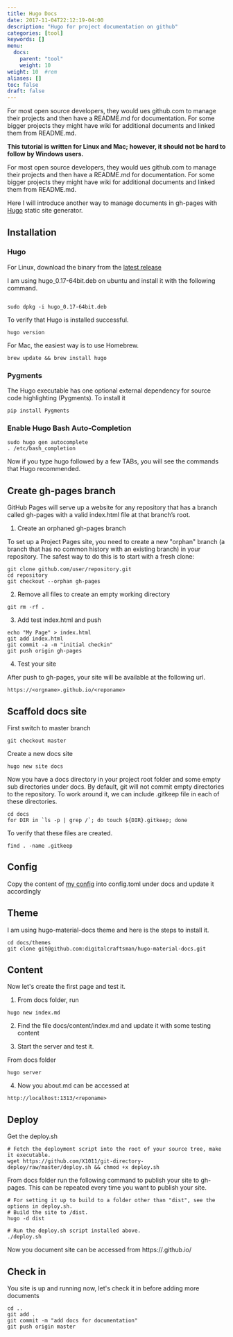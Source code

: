 ```yaml
---
title: Hugo Docs
date: 2017-11-04T22:12:19-04:00
description: "Hugo for project documentation on github"
categories: [tool]
keywords: []
menu:
  docs:
    parent: "tool"
    weight: 10
weight: 10	#rem
aliases: []
toc: false
draft: false
---
```


For most open source developers, they would ues github.com to manage their projects and 
then have a README.md for documentation. For some bigger projects they might have wiki 
for additional documents and linked them from README.md.

**This tutorial is written for Linux and Mac; however, it should not be hard to follow by Windows users.**

For most open source developers, they would ues github.com to manage their projects and 
then have a README.md for documentation. For some bigger projects they might have wiki 
for additional documents and linked them from README.md.

Here I will introduce another way to manage documents in gh-pages with [Hugo](https://gohugo.io/) 
static site generator.

## Installation

### Hugo

For Linux, download the binary from the [latest release](https://github.com/spf13/hugo/releases)

I am using hugo_0.17-64bit.deb on ubuntu and install it with the following command.


```

sudo dpkg -i hugo_0.17-64bit.deb
```

To verify that Hugo is installed successful.

```
hugo version
```

For Mac, the easiest way is to use Homebrew.

```
brew update && brew install hugo
```


### Pygments

The Hugo executable has one optional external dependency for source code highlighting (Pygments). 
To install it

```
pip install Pygments
```

### Enable Hugo Bash Auto-Completion

```
sudo hugo gen autocomplete
. /etc/bash_completion
```

Now if you type hugo followed by a few TABs, you will see the commands that Hugo recommended.

## Create gh-pages branch

GitHub Pages will serve up a website for any repository that has a branch called gh-pages 
with a valid index.html file at that branch’s root.

1. Create an orphaned gh-pages branch

To set up a Project Pages site, you need to create a new "orphan" branch (a branch that 
has no common history with an existing branch) in your repository. The safest way to do 
this is to start with a fresh clone:

```
git clone github.com/user/repository.git
cd repository
git checkout --orphan gh-pages
```

2. Remove all files to create an empty working directory

```
git rm -rf .

```

3. Add test index.html and push

```
echo "My Page" > index.html
git add index.html
git commit -a -m "initial checkin"
git push origin gh-pages
```

4. Test your site

After push to gh-pages, your site will be available at the following url.

```
https://<orgname>.github.io/<reponame>
```

## Scaffold docs site

First switch to master branch
```
git checkout master
```

Create a new docs site

```
hugo new site docs
```

Now you have a docs directory in your project root folder and some empty sub 
directories under docs. By default, git will not commit empty directories to the 
repository. To work around it, we can include .gitkeep file in each of these
directories.

```
cd docs
for DIR in `ls -p | grep /`; do touch ${DIR}.gitkeep; done
```
To verify that these files are created.

```
find . -name .gitkeep
```
## Config

Copy the content of [my config](https://raw.githubusercontent.com/networknt/light-4j/master/docs/config.toml)
into config.toml under docs and update it accordingly

## Theme

I am using hugo-material-docs theme and here is the steps to install it.

```
cd docs/themes
git clone git@github.com:digitalcraftsman/hugo-material-docs.git
```

## Content
Now let's create the first page and test it.

1. From docs folder, run

```
hugo new index.md
```
2. Find the file docs/content/index.md and update it with some testing content

3. Start the server and test it.

From docs folder

```
hugo server
```
4. Now you about.md can be accessed at

```
http://localhost:1313/<reponame>
```

## Deploy

Get the deploy.sh

```
# Fetch the deployment script into the root of your source tree, make it executable.
wget https://github.com/X1011/git-directory-deploy/raw/master/deploy.sh && chmod +x deploy.sh

```
From docs folder run the following command to publish your site to gh-pages. This 
can be repeated every time you want to publish your site.

```
# For setting it up to build to a folder other than "dist", see the options in deploy.sh.
# Build the site to /dist.
hugo -d dist

# Run the deploy.sh script installed above.
./deploy.sh
```

Now you document site can be accessed from https://<username>.github.io/<projectname>

## Check in

You site is up and running now, let's check it in before adding more documents

```
cd ..
git add .
git commit -m "add docs for documentation"
git push origin master
```

